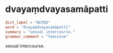 # dvayaṃdvayasamāpatti

``` toml
dict_label = "NCPED"
word = "dvayaṃdvayasamāpatti"
summary = "sexual intercourse."
grammar_comment = "feminine"
```

sexual intercourse.

